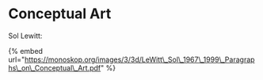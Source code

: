 # Conceptual Art

Sol Lewitt: 

{% embed url="https://monoskop.org/images/3/3d/LeWitt\_Sol\_1967\_1999\_Paragraphs\_on\_Conceptual\_Art.pdf" %}



